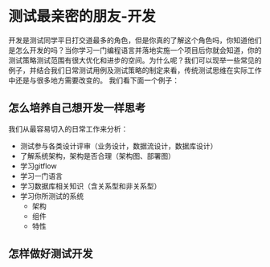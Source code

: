 # 测试最亲密的朋友-开发
开发是测试同学平日打交道最多的角色，但是你真的了解这个角色吗，你知道他们是怎么开发的吗？当你学习一门编程语言并落地实施一个项目后你就会知道，你的测试策略测试范围有很大优化和进步的空间。为什么呢？我们可以现举一些常见的例子，并结合我们日常测试用例及测试策略的制定来看，传统测试思维在实际工作中还是与很多地方需要改变的。
我们看下面一个例子：



## 怎么培养自己想开发一样思考
我们从最容易切入的日常工作来分析：

* 测试参与各类设计评审（业务设计，数据流设计，数据库设计）
* 了解系统架构，架构是否合理（架构图、部署图）
* 学习gitflow
* 学习一门语言
* 学习数据库相关知识（含关系型和非关系型）
* 学习你所测试的系统
    * 架构
    * 组件
    * 特性
 

## 怎样做好测试开发




